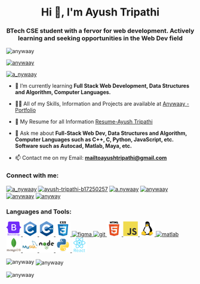 <h1 align="center">Hi 👋, I'm Ayush Tripathi</h1>
<h3 align="center">BTech CSE student with a fervor for web development. Actively learning and seeking opportunities in the Web Dev field</h3>

<p align="left"> <img src="https://komarev.com/ghpvc/?username=anywaay&label=Profile%20views&color=0e75bb&style=flat" alt="anywaay" /> </p>

<p align="left"> <a href="https://github.com/ryo-ma/github-profile-trophy"><img src="https://github-profile-trophy.vercel.app/?username=anywaay" alt="anywaay" /></a> </p>

<p align="left"> <a href="https://twitter.com/a_nywaay" target="blank"><img src="https://img.shields.io/twitter/follow/a_nywaay?logo=twitter&style=for-the-badge" alt="a_nywaay" /></a> </p>

- 🌱 I’m currently learning **Full Stack Web Development, Data Structures and Algorithm, Computer Languages.**

- 👨‍💻 All of my Skills, Information and Projects are available at [Anywaay -Portfolio](https://anywaay-portfolio.web.app/)

- 📄 My Resume for all Information [Resume-Ayush Tripathi](https://github.com/anywaay/anywaay/blob/15e2df963eed999ee50ea50321cbea4d42b12993/Ayush_Tripathi-Resume.pdf)

- 💬 Ask me about **Full-Stack Web Dev, Data Structures and Algorithm, Computer Languages such as C++, C, Python, JavaScript, etc. Software such as Autocad, Matlab, Maya, etc.**

- 📫 Contact me on my Email: **mailtoayushtripathi@gmail.com**

<h3 align="left">Connect with me:</h3>
<p align="left">
<a href="https://twitter.com/a_nywaay" target="blank"><img align="center" src="https://raw.githubusercontent.com/rahuldkjain/github-profile-readme-generator/master/src/images/icons/Social/twitter.svg" alt="a_nywaay" height="30" width="40" /></a>
<a href="https://linkedin.com/in/ayush-tripathi-b17250257" target="blank"><img align="center" src="https://raw.githubusercontent.com/rahuldkjain/github-profile-readme-generator/master/src/images/icons/Social/linked-in-alt.svg" alt="ayush-tripathi-b17250257" height="30" width="40" /></a>
<a href="https://instagram.com/a.nywaay" target="blank"><img align="center" src="https://raw.githubusercontent.com/rahuldkjain/github-profile-readme-generator/master/src/images/icons/Social/instagram.svg" alt="a.nywaay" height="30" width="40" /></a>
<a href="https://codeforces.com/profile/anywaay" target="blank"><img align="center" src="https://raw.githubusercontent.com/rahuldkjain/github-profile-readme-generator/master/src/images/icons/Social/codeforces.svg" alt="anywaay" height="30" width="40" /></a>
<a href="https://www.leetcode.com/anywaay" target="blank"><img align="center" src="https://raw.githubusercontent.com/rahuldkjain/github-profile-readme-generator/master/src/images/icons/Social/leet-code.svg" alt="anywaay" height="30" width="40" /></a>
<a href="https://auth.geeksforgeeks.org/user/anyway" target="blank"><img align="center" src="https://raw.githubusercontent.com/rahuldkjain/github-profile-readme-generator/master/src/images/icons/Social/geeks-for-geeks.svg" alt="anyway" height="30" width="40" /></a>
</p>

<h3 align="left">Languages and Tools:</h3>
<p align="left"> <a href="https://getbootstrap.com" target="_blank" rel="noreferrer"> <img src="https://raw.githubusercontent.com/devicons/devicon/master/icons/bootstrap/bootstrap-plain-wordmark.svg" alt="bootstrap" width="40" height="40"/> </a> <a href="https://www.cprogramming.com/" target="_blank" rel="noreferrer"> <img src="https://raw.githubusercontent.com/devicons/devicon/master/icons/c/c-original.svg" alt="c" width="40" height="40"/> </a> <a href="https://www.w3schools.com/cpp/" target="_blank" rel="noreferrer"> <img src="https://raw.githubusercontent.com/devicons/devicon/master/icons/cplusplus/cplusplus-original.svg" alt="cplusplus" width="40" height="40"/> </a> <a href="https://www.w3schools.com/css/" target="_blank" rel="noreferrer"> <img src="https://raw.githubusercontent.com/devicons/devicon/master/icons/css3/css3-original-wordmark.svg" alt="css3" width="40" height="40"/> </a> <a href="https://www.figma.com/" target="_blank" rel="noreferrer"> <img src="https://www.vectorlogo.zone/logos/figma/figma-icon.svg" alt="figma" width="40" height="40"/> </a> <a href="https://git-scm.com/" target="_blank" rel="noreferrer"> <img src="https://www.vectorlogo.zone/logos/git-scm/git-scm-icon.svg" alt="git" width="40" height="40"/> </a> <a href="https://www.w3.org/html/" target="_blank" rel="noreferrer"> <img src="https://raw.githubusercontent.com/devicons/devicon/master/icons/html5/html5-original-wordmark.svg" alt="html5" width="40" height="40"/> </a> <a href="https://developer.mozilla.org/en-US/docs/Web/JavaScript" target="_blank" rel="noreferrer"> <img src="https://raw.githubusercontent.com/devicons/devicon/master/icons/javascript/javascript-original.svg" alt="javascript" width="40" height="40"/> </a> <a href="https://www.linux.org/" target="_blank" rel="noreferrer"> <img src="https://raw.githubusercontent.com/devicons/devicon/master/icons/linux/linux-original.svg" alt="linux" width="40" height="40"/> </a> <a href="https://www.mathworks.com/" target="_blank" rel="noreferrer"> <img src="https://upload.wikimedia.org/wikipedia/commons/2/21/Matlab_Logo.png" alt="matlab" width="40" height="40"/> </a> <a href="https://www.mongodb.com/" target="_blank" rel="noreferrer"> <img src="https://raw.githubusercontent.com/devicons/devicon/master/icons/mongodb/mongodb-original-wordmark.svg" alt="mongodb" width="40" height="40"/> </a> <a href="https://www.mysql.com/" target="_blank" rel="noreferrer"> <img src="https://raw.githubusercontent.com/devicons/devicon/master/icons/mysql/mysql-original-wordmark.svg" alt="mysql" width="40" height="40"/> </a> <a href="https://nodejs.org" target="_blank" rel="noreferrer"> <img src="https://raw.githubusercontent.com/devicons/devicon/master/icons/nodejs/nodejs-original-wordmark.svg" alt="nodejs" width="40" height="40"/> </a> <a href="https://www.python.org" target="_blank" rel="noreferrer"> <img src="https://raw.githubusercontent.com/devicons/devicon/master/icons/python/python-original.svg" alt="python" width="40" height="40"/> </a> <a href="https://reactjs.org/" target="_blank" rel="noreferrer"> <img src="https://raw.githubusercontent.com/devicons/devicon/master/icons/react/react-original-wordmark.svg" alt="react" width="40" height="40"/> </a> </p>

<p><img align="left" src="https://github-readme-stats.vercel.app/api/top-langs?username=anywaay&show_icons=true&locale=en&layout=compact" alt="anywaay" /></p>

<p>&nbsp;<img align="center" src="https://github-readme-stats.vercel.app/api?username=anywaay&show_icons=true&locale=en" alt="anywaay" /></p>

<p><img align="center" src="https://github-readme-streak-stats.herokuapp.com/?user=anywaay&" alt="anywaay" /></p>
